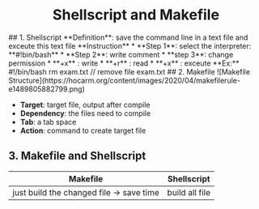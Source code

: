 <h1 style="text-align: center;">Shellscript and Makefile</h1>
## 1. Shellscript
**Definition**: save the command line in a text file and exceute this text file
**Instruction**
* **Step 1**: select the interpreter: **#!bin/bash**
* **Step 2**: write comment
* **step 3**: change permission 
    * **+x** : write
    * **+r** : read
    * **+x** : exceute
**Ex:**
    #!/bin/bash
    rm exam.txt             // remove file exam.txt
## 2. Makefile
![Makefile Structure](https://hocarm.org/content/images/2020/04/makefilerule-e1489805882799.png)    

* **Target**: target file, output after compile
* **Dependency**: the files need to compile
* **Tab**: a tab space
* **Action**: command to create target file

## 3. Makefile and Shellscript
|Makefile |Shellscript|
|---------|-----------|
|just build the changed file -> save time| build all file  |